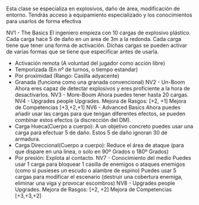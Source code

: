 
Esta clase se especializa en explosivos, daño de área, modificación de entorno.
Tendrás acceso a equipamiento especializado y los conocimientos para usarlos de forma efectiva


NV1 - The Basics
	El ingeniero empieza con 10 cargas de explosivo plástico.
	Cada carga hace 5 de daño en un area de 3m a la redonda.
	Cada carga tiene que tener una forma de activación. 
	Dichas cargas se pueden activar de varias formas que se tiene que especificar antes de usarla.
- Activación remota (A voluntad del jugador como acción libre) 
- Temporizada (En nº de turnos, o tiempo estandar)
- Por proximidad (Rango: Casilla adyacente)
- Granada (funciona como una granada convencional)
NV2 - Un-Boom
	Ahora eres capaz de detectar explosivos y eres proficiente a la hora de desactivarlos.
NV3 - More-Boom
	Ahora puedes tener hasta 20 cargas.
NV4 - Upgrades people Upgrades.
	Mejora de Rasgos: \[+2, +1\]
	Mejora de Competencias \[+3,+2,+1\]
NV6 - Advanced Basics
	Ahora puedes añadir usar las cargas para que tengan diferentes efectos, se pueden combinar estos efectos (a discrección del DM).
- Carga Hueca(Cuerpo a cuerpo): A un objetivo concreto puedes usar una carga para efectuar 5 de daño. Estos 5 de daño ignoran 30 de armadura.
- Carga Direccional(Cuerpo a cuerpo): Reduce el área de ataque (para que dispare en una linea, o solo en 90º Grados o 180º Grados)
- Por presión: Explota al contacto.
NV7 - Conocimiento del medio
	Puedes usar 1 carga para bloquear 1 casilla de enemigos o ataques enemigos (como si pusieses un escudo o alambre de espino)
	Puedes usar 5 cargas para modificar el escenario (destruir una cobertura enemiga, eliminar una viga y provocar escombros)
NV8 - Upgrades people Upgrades.
	Mejora de Rasgos: \[+2, +2\]
	Mejora de Competencias \[+3,+3,+2\]
